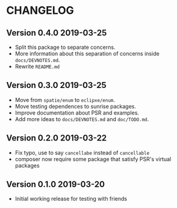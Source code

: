 # CHANGELOG

## Version 0.4.0 2019-03-25

- Split this package to separate concerns.
- More information about this separation of concerns inside `docs/DEVNOTES.md`.
- Rewrite `README.md`


## Version 0.3.0 2019-03-25

- Move from `spatie/enum` to `eclipxe/enum`.
- Move testing dependences to sunrise packages.
- Improve documentation about PSR and examples.
- Add more ideas to `docs/DEVNOTES.md` and `doc/TODO.md`.


## Version 0.2.0 2019-03-22

- Fix typo, use to say `cancellabe` instead of `cancellable`
- composer now require some package that satisfy PSR's virtual packages


## Version 0.1.0 2019-03-20

- Initial working release for testing with friends
